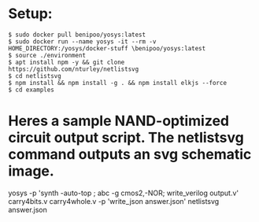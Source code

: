 # Setup:

```console
$ sudo docker pull benipoo/yosys:latest
$ sudo docker run --name yosys -it --rm -v HOME_DIRECTORY:/yosys/docker-stuff \benipoo/yosys:latest
$ source ./environment
$ apt install npm -y && git clone https://github.com/nturley/netlistsvg
$ cd netlistsvg
$ npm install && npm install -g . && npm install elkjs --force
$ cd examples
```
# Heres a sample NAND-optimized circuit output script. The netlistsvg command outputs an svg schematic image.
yosys -p 'synth -auto-top ; abc -g cmos2,-NOR; write_verilog output.v' carry4bits.v carry4whole.v -p 'write_json answer.json'
netlistsvg answer.json
	
	
	
